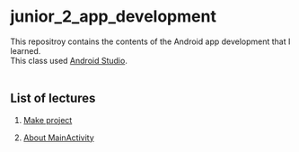 # junior_2_app_development
This repositroy contains the contents of the Android app development that I learned. <br>
This class used [Android Studio](https://developer.android.com/studio?gclid=EAIaIQobChMI_qWrta2F-gIVF66WCh0XiQBYEAAYASAAEgJHV_D_BwE&gclsrc=aw.ds).
<br><br>
## List of lectures
1. [Make project](https://github.com/ordem-yoo/junior_2_app_development/tree/main/start)

2. [About MainActivity](https://github.com/ordem-yoo/junior_2_app_development/tree/main/activity_example)
